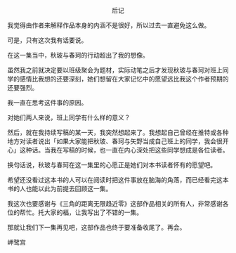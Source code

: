 <p align="center">后记</p>

我觉得由作者来解释作品本身的内涵不是很好，所以过去一直避免这么做。

可是，只有这次我有话要说。

在这一集当中，秋玻与春珂的行动超出了我的想像。

虽然我之前就决定要以班级聚会为题材，实际动笔之后才发现秋玻与春珂对班上同学的感情比我想的还要深刻，她们想留在大家记忆中的愿望远比我这个作者预期的还要强烈。

我一直在思考这件事的原因。

对她们两人来说，班上同学有什么样的意义？

然后，就在我持续写稿的某一天，我突然想起来了。我想起自己曾经在推特或各种地方对读者说出「如果大家能把秋玻、春珂与矢野当成自己班上的同学，我会很开心」这种话。当我在写稿的时候，也一直在内心深处把这些同学想成是各位读者。

换句话说，秋玻与春珂在这一集里的心愿正是她们对本书读者怀有的愿望吧。

希望还没看过这本书的人可以在阅读时把这件事放在脑海的角落，而已经看完这本书的人也能以此为前提去回顾这一集。

我这次也要感谢与《三角的距离无限趋近零》这部作品相关的所有人，非常感谢各位的帮忙。托大家的福，让我写出了不错的一集。

那就让我们下一集再见吧，这部作品也终于要准备收尾了。再会。

岬鹭宫

